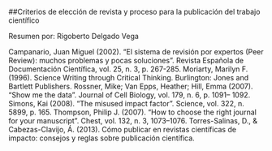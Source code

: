 ##Criterios de elección de revista y proceso para la publicación del trabajo científico

Resumen por: Rigoberto Delgado Vega

Campanario, Juan Miguel (2002). “El sistema de revisión por expertos (Peer Review): muchos problemas y pocas soluciones”. Revista Española de Documentación Científica, vol. 25, n. 3, p. 267-285.
Moriarty, Marilyn F. (1996). Science Writing through Critical Thinking. Burlington: Jones and Bartlett Publishers. 
Rossner, Mike; Van Epps, Heather; Hill, Emma (2007). “Show me the data”. Journal of Cell Biology, vol. 179, n. 6, p. 1091– 1092.
Simons, Kai (2008). “The misused impact factor”. Science, vol. 322, n. 5899, p. 165.
Thompson, Philip J. (2007). “How to choose the right journal for your manuscript”. Chest, vol. 132, n. 3, 1073–1076.
Torres-Salinas, D., & Cabezas-Clavijo, Á. (2013). Cómo publicar en revistas científicas de impacto: consejos y reglas sobre publicación científica.

